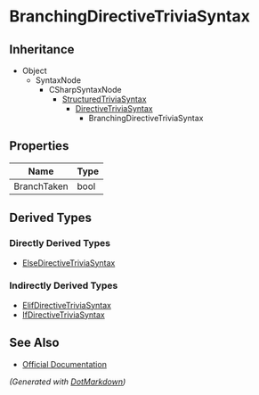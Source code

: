 # BranchingDirectiveTriviaSyntax

## Inheritance

* Object
  * SyntaxNode
    * CSharpSyntaxNode
      * [StructuredTriviaSyntax](StructuredTriviaSyntax.md)
        * [DirectiveTriviaSyntax](DirectiveTriviaSyntax.md)
          * BranchingDirectiveTriviaSyntax

## Properties

| Name        | Type |
| ----------- | ---- |
| BranchTaken | bool |

## Derived Types

### Directly Derived Types

* [ElseDirectiveTriviaSyntax](ElseDirectiveTriviaSyntax.md)

### Indirectly Derived Types

* [ElifDirectiveTriviaSyntax](ElifDirectiveTriviaSyntax.md)
* [IfDirectiveTriviaSyntax](IfDirectiveTriviaSyntax.md)

## See Also

* [Official Documentation](https://docs.microsoft.com/en-us/dotnet/api/microsoft.codeanalysis.csharp.syntax.branchingdirectivetriviasyntax)


*\(Generated with [DotMarkdown](http://github.com/JosefPihrt/DotMarkdown)\)*